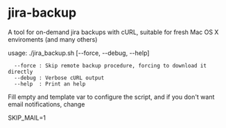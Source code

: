 jira-backup
===========

A tool for on-demand jira backups with cURL, suitable for fresh Mac OS X enviroments (and many others)

usage: ./jira_backup.sh [--force, --debug, --help] 

      --force : Skip remote backup procedure, forcing to download it directly
      --debug : Verbose cURL output
      --help  : Print an help

Fill empty and template var to configure the script, and if you don't want email notifications, change

SKIP_MAIL=1
